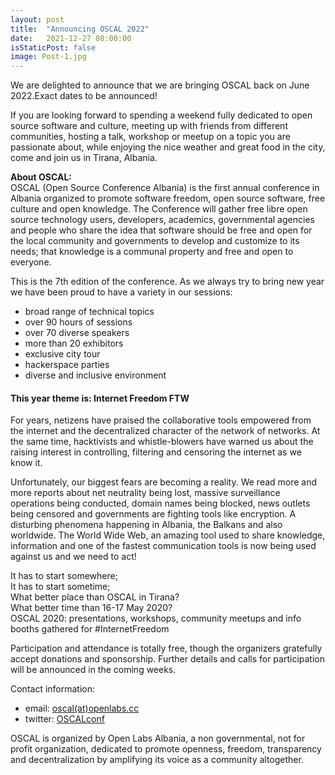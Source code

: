 ```yaml
---
layout: post
title:  "Announcing OSCAL 2022"
date:   2021-12-27 08:00:00
isStaticPost: false
image: Post-1.jpg
---
```


We are delighted to announce that we are bringing OSCAL back on June 2022.Exact dates to be announced!

If you are looking forward to spending a weekend fully dedicated to open source software and culture, meeting up with friends from different communities, hosting a talk, workshop or meetup on a topic you are passionate about, while enjoying the nice weather and great food in the city, come and join us in Tirana, Albania.

**About OSCAL:**  
OSCAL (Open Source Conference Albania) is the first annual conference in Albania organized to promote software freedom, open source software, free culture and open knowledge. The Conference will gather free libre open source technology users, developers, academics, governmental agencies and people who share the idea that software should be free and open for the local community and governments to develop and customize to its needs; that knowledge is a communal property and free and open to everyone.

This is the 7th edition of the conference. As we always try to bring new year we have been proud to have a variety in our sessions:

* broad range of technical topics
* over 90 hours of sessions
* over 70 diverse speakers
* more than 20 exhibitors
* exclusive city tour
* hackerspace parties
* diverse and inclusive environment

#### **This year theme is: Internet Freedom FTW**
For years, netizens have praised the collaborative tools empowered from the internet and the decentralized character of the network of networks. At the same time, hacktivists and whistle-blowers have warned us about the raising interest in controlling, filtering and censoring the internet as we know it.

Unfortunately, our biggest fears are becoming a reality. We read more and more reports about net neutrality being lost, massive surveillance operations being conducted, domain names being blocked, news outlets being censored and governments are fighting tools like encryption. A disturbing phenomena happening in Albania, the Balkans and also worldwide. The World Wide Web, an amazing tool used to share knowledge, information and one of the fastest communication tools is now being used against us and we need to act!

It has to start somewhere;  
It has to start sometime;  
What better place than OSCAL in Tirana?  
What better time than 16-17 May 2020?  
OSCAL 2020: presentations, workshops, community meetups and info booths gathered for #InternetFreedom

Participation and attendance is totally free, though the organizers gratefully accept donations and sponsorship.
Further details and calls for participation will be announced in the coming weeks.

Contact information:

* email: [oscal(at)openlabs.cc](mailto:oscal@openlabs.cc)
* twitter: [OSCALconf](https://twitter.com/OSCALconf)

OSCAL is organized by Open Labs Albania, a non governmental, not for profit organization, dedicated to promote openness, freedom, transparency and decentralization by amplifying its voice as a community altogether.
